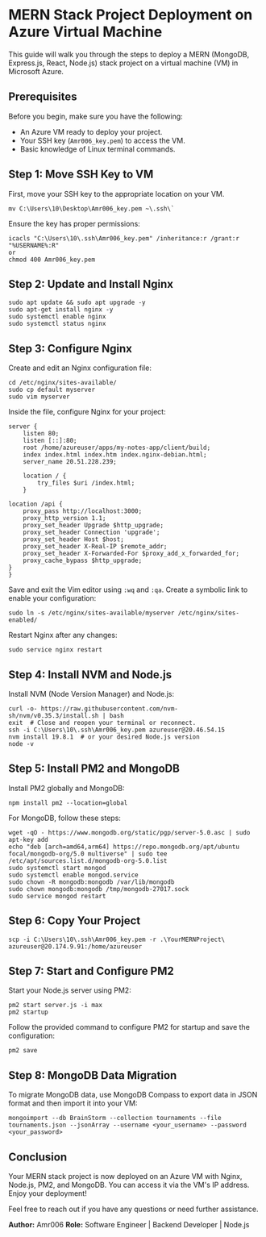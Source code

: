 # MERN Stack Project Deployment on Azure Virtual Machine

This guide will walk you through the steps to deploy a MERN (MongoDB, Express.js, React, Node.js) stack project on a virtual machine (VM) in Microsoft Azure.


## Prerequisites

Before you begin, make sure you have the following:

-   An Azure VM ready to deploy your project.
-   Your SSH key (`Amr006_key.pem`) to access the VM.
-   Basic knowledge of Linux terminal commands.


## Step 1: Move SSH Key to VM

First, move your SSH key to the appropriate location on your VM.

	mv C:\Users\10\Desktop\Amr006_key.pem ~\.ssh\`

Ensure the key has proper permissions:

	icacls "C:\Users\10\.ssh\Amr006_key.pem" /inheritance:r /grant:r "%USERNAME%:R"
	or
	chmod 400 Amr006_key.pem 

## Step 2: Update and Install Nginx

	sudo apt update && sudo apt upgrade -y
	sudo apt-get install nginx -y
	sudo systemctl enable nginx
	sudo systemctl status nginx


## Step 3: Configure Nginx

Create and edit an Nginx configuration file:

	cd /etc/nginx/sites-available/
	sudo cp default myserver
	sudo vim myserver
Inside the file, configure Nginx for your project:

	server {
	    listen 80;
	    listen [::]:80;
	    root /home/azureuser/apps/my-notes-app/client/build;
	    index index.html index.htm index.nginx-debian.html;
	    server_name 20.51.228.239;

	    location / {
	        try_files $uri /index.html;
	    }

    location /api {
        proxy_pass http://localhost:3000;
        proxy_http_version 1.1;
        proxy_set_header Upgrade $http_upgrade;
        proxy_set_header Connection 'upgrade';
        proxy_set_header Host $host;
        proxy_set_header X-Real-IP $remote_addr;
        proxy_set_header X-Forwarded-For $proxy_add_x_forwarded_for;
        proxy_cache_bypass $http_upgrade;
    }
	}
Save and exit the Vim editor using `:wq` and `:qa`.
Create a symbolic link to enable your configuration:

	sudo ln -s /etc/nginx/sites-available/myserver /etc/nginx/sites-enabled/

Restart Nginx after any changes:

	sudo service nginx restart
## Step 4: Install NVM and Node.js
Install NVM (Node Version Manager) and Node.js:

	curl -o- https://raw.githubusercontent.com/nvm-sh/nvm/v0.35.3/install.sh | bash
	exit  # Close and reopen your terminal or reconnect.
	ssh -i C:\Users\10\.ssh\Amr006_key.pem azureuser@20.46.54.15
	nvm install 19.8.1  # or your desired Node.js version
	node -v



## Step 5: Install PM2 and MongoDB

Install PM2 globally and MongoDB:

	npm install pm2 --location=global

For MongoDB, follow these steps:
	
	wget -qO - https://www.mongodb.org/static/pgp/server-5.0.asc | sudo apt-key add
	echo "deb [arch=amd64,arm64] https://repo.mongodb.org/apt/ubuntu focal/mongodb-org/5.0 multiverse" | sudo tee /etc/apt/sources.list.d/mongodb-org-5.0.list
	sudo systemctl start mongod
	sudo systemctl enable mongod.service
	sudo chown -R mongodb:mongodb /var/lib/mongodb
	sudo chown mongodb:mongodb /tmp/mongodb-27017.sock
	sudo service mongod restart


## Step 6: Copy Your Project

	scp -i C:\Users\10\.ssh\Amr006_key.pem -r .\YourMERNProject\ azureuser@20.174.9.91:/home/azureuser

## Step 7: Start and Configure PM2

Start your Node.js server using PM2:

	pm2 start server.js -i max
	pm2 startup

Follow the provided command to configure PM2 for startup and save the configuration:

	pm2 save


## Step 8: MongoDB Data Migration

To migrate MongoDB data, use MongoDB Compass to export data in JSON format and then import it into your VM:

	mongoimport --db BrainStorm --collection tournaments --file tournaments.json --jsonArray --username <your_username> --password <your_password>



## Conclusion

Your MERN stack project is now deployed on an Azure VM with Nginx, Node.js, PM2, and MongoDB. You can access it via the VM's IP address. Enjoy your deployment!

Feel free to reach out if you have any questions or need further assistance.

**Author:** Amr006
**Role:** Software Engineer | Backend Developer | Node.js